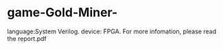 # game-Gold-Miner-
language:System Verilog.
device: FPGA. 
For more infomation, please read the report.pdf
